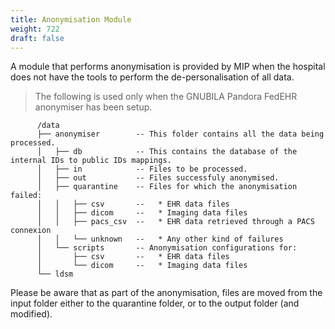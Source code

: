 ```yaml
---
title: Anonymisation Module
weight: 722
draft: false
---
```


A module that performs anonymisation is provided by MIP when the hospital does not have the tools to perform the de-personalisation of all data.

> The following is used only when the GNUBILA Pandora FedEHR anonymiser has been setup.

		  /data
		  ├── anonymiser        -- This folder contains all the data being processed.
		  │   ├── db            -- This contains the database of the internal IDs to public IDs mappings.
		  │   ├── in            -- Files to be processed.
		  │   ├── out           -- Files successfuly anonymised.
		  │   ├── quarantine    -- Files for which the anonymisation failed:
		  │   │   ├── csv       --   * EHR data files
		  │   │   ├── dicom     --   * Imaging data files
		  │   │   ├── pacs_csv  --   * EHR data retrieved through a PACS connexion
		  │   │   └── unknown   --   * Any other kind of failures
		  │   └── scripts       -- Anonymisation configurations for:
		  │       ├── csv       --   * EHR data files
		  │       └── dicom     --   * Imaging data files
		  └── ldsm


Please be aware that as part of the anonymisation, files are moved from the input folder either to the quarantine folder, or to the output folder (and modified).